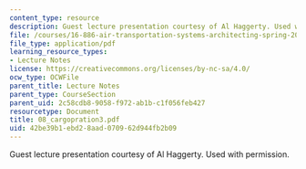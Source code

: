 ```yaml
---
content_type: resource
description: Guest lecture presentation courtesy of Al Haggerty. Used with permission.
file: /courses/16-886-air-transportation-systems-architecting-spring-2004/42be39b1ebd28aad070962d944fb2b09_08_cargopration3.pdf
file_type: application/pdf
learning_resource_types:
- Lecture Notes
license: https://creativecommons.org/licenses/by-nc-sa/4.0/
ocw_type: OCWFile
parent_title: Lecture Notes
parent_type: CourseSection
parent_uid: 2c58cdb8-9058-f972-ab1b-c1f056feb427
resourcetype: Document
title: 08_cargopration3.pdf
uid: 42be39b1-ebd2-8aad-0709-62d944fb2b09
---
```

Guest lecture presentation courtesy of Al Haggerty. Used with permission.